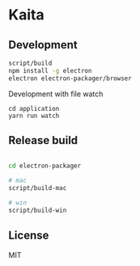 # Kaita

## Development

```sh
script/build
npm install -g electron
electron electron-packager/browser
```

Development with file watch
```
cd application
yarn run watch
```

## Release build

```sh

cd electron-packager

# mac
script/build-mac

# win
script/build-win
```

## License

MIT
